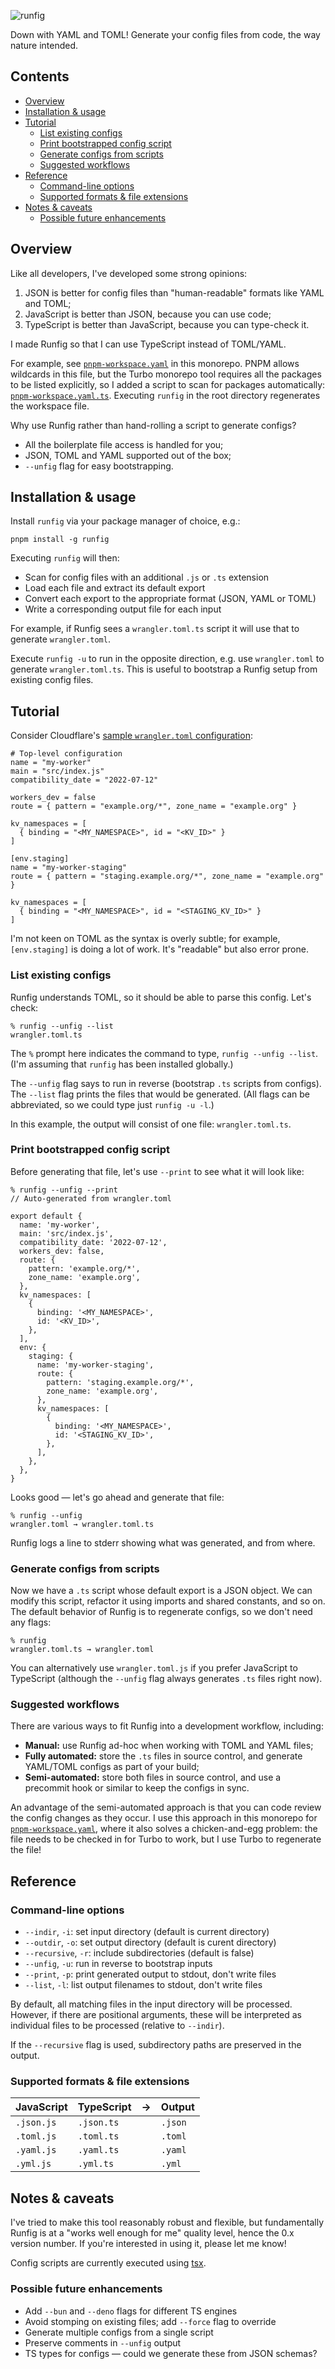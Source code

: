 ![runfig](https://raw.githubusercontent.com/more-please/more-stuff/main/runfig/runfig.svg)

Down with YAML and TOML! Generate your config files from code, the way nature intended.

## Contents

<!-- toc -->

- [Overview](#overview)
- [Installation & usage](#installation--usage)
- [Tutorial](#tutorial)
  * [List existing configs](#list-existing-configs)
  * [Print bootstrapped config script](#print-bootstrapped-config-script)
  * [Generate configs from scripts](#generate-configs-from-scripts)
  * [Suggested workflows](#suggested-workflows)
- [Reference](#reference)
  * [Command-line options](#command-line-options)
  * [Supported formats & file extensions](#supported-formats--file-extensions)
- [Notes & caveats](#notes--caveats)
  * [Possible future enhancements](#possible-future-enhancements)

<!-- tocstop -->

## Overview

Like all developers, I've developed some strong opinions:

1. JSON is better for config files than "human-readable" formats like YAML and TOML;
1. JavaScript is better than JSON, because you can use code;
1. TypeScript is better than JavaScript, because you can type-check it.

I made Runfig so that I can use TypeScript instead of TOML/YAML.

For example, see [`pnpm-workspace.yaml`](../pnpm-workspace.yaml) in this monorepo. PNPM allows wildcards in this file, but the Turbo monorepo tool requires all the packages to be listed explicitly, so I added a script to scan for packages automatically: [`pnpm-workspace.yaml.ts`](../pnpm-workspace.yaml.ts). Executing `runfig` in the root directory regenerates the workspace file.

Why use Runfig rather than hand-rolling a script to generate configs?

- All the boilerplate file access is handled for you;
- JSON, TOML and YAML supported out of the box;
- `--unfig` flag for easy bootstrapping.

## Installation & usage

Install `runfig` via your package manager of choice, e.g.:

```
pnpm install -g runfig
```

Executing `runfig` will then:

- Scan for config files with an additional `.js` or `.ts` extension
- Load each file and extract its default export
- Convert each export to the appropriate format (JSON, YAML or TOML)
- Write a corresponding output file for each input

For example, if Runfig sees a `wrangler.toml.ts` script it will use that to generate `wrangler.toml`.

Execute `runfig -u` to run in the opposite direction, e.g. use `wrangler.toml` to generate `wrangler.toml.ts`. This is useful to bootstrap a Runfig setup from existing config files.

## Tutorial

Consider Cloudflare's [sample `wrangler.toml` configuration](https://developers.cloudflare.com/workers/wrangler/configuration/#sample-wranglertoml-configuration):

```
# Top-level configuration
name = "my-worker"
main = "src/index.js"
compatibility_date = "2022-07-12"

workers_dev = false
route = { pattern = "example.org/*", zone_name = "example.org" }

kv_namespaces = [
  { binding = "<MY_NAMESPACE>", id = "<KV_ID>" }
]

[env.staging]
name = "my-worker-staging"
route = { pattern = "staging.example.org/*", zone_name = "example.org" }

kv_namespaces = [
  { binding = "<MY_NAMESPACE>", id = "<STAGING_KV_ID>" }
]
```

I'm not keen on TOML as the syntax is overly subtle; for example, `[env.staging]` is doing a lot of work. It's "readable" but also error prone.

### List existing configs

Runfig understands TOML, so it should be able to parse this config. Let's check:

```
% runfig --unfig --list
wrangler.toml.ts
```

The `%` prompt here indicates the command to type, `runfig --unfig --list`. (I'm assuming that `runfig` has been installed globally.)

The `--unfig` flag says to run in reverse (bootstrap `.ts` scripts from configs). The `--list` flag prints the files that would be generated. (All flags can be abbreviated, so we could type just `runfig -u -l`.)

In this example, the output will consist of one file: `wrangler.toml.ts`.

### Print bootstrapped config script

Before generating that file, let's use `--print` to see what it will look like:

```
% runfig --unfig --print
// Auto-generated from wrangler.toml

export default {
  name: 'my-worker',
  main: 'src/index.js',
  compatibility_date: '2022-07-12',
  workers_dev: false,
  route: {
    pattern: 'example.org/*',
    zone_name: 'example.org',
  },
  kv_namespaces: [
    {
      binding: '<MY_NAMESPACE>',
      id: '<KV_ID>',
    },
  ],
  env: {
    staging: {
      name: 'my-worker-staging',
      route: {
        pattern: 'staging.example.org/*',
        zone_name: 'example.org',
      },
      kv_namespaces: [
        {
          binding: '<MY_NAMESPACE>',
          id: '<STAGING_KV_ID>',
        },
      ],
    },
  },
}
```

Looks good — let's go ahead and generate that file:

```
% runfig --unfig
wrangler.toml → wrangler.toml.ts
```

Runfig logs a line to stderr showing what was generated, and from where.

### Generate configs from scripts

Now we have a `.ts` script whose default export is a JSON object. We can modify this script, refactor it using imports and shared constants, and so on. The default behavior of Runfig is to regenerate configs, so we don't need any flags:

```
% runfig
wrangler.toml.ts → wrangler.toml
```

You can alternatively use `wrangler.toml.js` if you prefer JavaScript to TypeScript (although the `--unfig` flag always generates `.ts` files right now).

### Suggested workflows

There are various ways to fit Runfig into a development workflow, including:

- **Manual:** use Runfig ad-hoc when working with TOML and YAML files;
- **Fully automated:** store the `.ts` files in source control, and generate YAML/TOML configs as part of your build;
- **Semi-automated:** store both files in source control, and use a precommit hook or similar to keep the configs in sync.

An advantage of the semi-automated approach is that you can code review the config changes as they occur. I use this approach in this monorepo for [`pnpm-workspace.yaml`](../pnpm-workspace.yaml), where it also solves a chicken-and-egg problem: the file needs to be checked in for Turbo to work, but I use Turbo to regenerate the file!

## Reference

### Command-line options

- `--indir`, `-i`: set input directory (default is current directory)
- `--outdir`, `-o`: set output directory (default is curent directory)
- `--recursive`, `-r`: include subdirectories (default is false)
- `--unfig`, `-u`: run in reverse to bootstrap inputs
- `--print`, `-p`: print generated output to stdout, don't write files
- `--list`, `-l`: list output filenames to stdout, don't write files

By default, all matching files in the input directory will be processed. However, if there are positional arguments, these will be interpreted as individual files to be processed (relative to `--indir`).

If the `--recursive` flag is used, subdirectory paths are preserved in the output.

### Supported formats & file extensions

| JavaScript | TypeScript | →   | Output  |
| ---------- | ---------- | --- | ------- |
| `.json.js` | `.json.ts` |     | `.json` |
| `.toml.js` | `.toml.ts` |     | `.toml` |
| `.yaml.js` | `.yaml.ts` |     | `.yaml` |
| `.yml.js ` | `.yml.ts`  |     | `.yml`  |

## Notes & caveats

I've tried to make this tool reasonably robust and flexible, but fundamentally Runfig is at a "works well enough for me" quality level, hence the 0.x version number. If you're interested in using it, please let me know!

Config scripts are currently executed using [tsx](https://github.com/privatenumber/tsx#readme).

### Possible future enhancements

- Add `--bun` and `--deno` flags for different TS engines
- Avoid stomping on existing files; add `--force` flag to override
- Generate multiple configs from a single script
- Preserve comments in `--unfig` output
- TS types for configs — could we generate these from JSON schemas?
